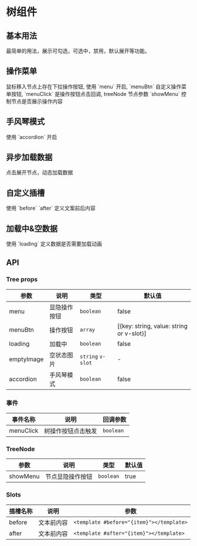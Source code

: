 # 树组件

## 基本用法

<demo src="./demo/tree/baseTree.vue" title="基本用法">
  <desc>最简单的用法，展示可勾选，可选中，禁用，默认展开等功能。</desc>
</demo>

## 操作菜单

<demo src="./demo/tree/menuTree.vue" title="操作菜单">
  <desc>鼠标移入节点上存在下拉操作按钮, 使用 `menu` 开启, `menuBtn` 自定义操作菜单按钮, `menuClick` 是操作按钮点击回调, treeNode 节点参数 `showMenu` 控制节点是否展示操作内容</desc>
</demo>

## 手风琴模式

<demo src="./demo/tree/accordionTree.vue" title="手风琴模式">
  <desc>使用 `accordion` 开启</desc>
</demo>

## 异步加载数据

<demo src="./demo/tree/loadTree.vue" title="异步加载数据">
  <desc>点击展开节点，动态加载数据</desc>
</demo>


## 自定义插槽

<demo src="./demo/tree/slotsTree.vue" title="自定义插槽">
  <desc>使用 `before` `after` 定义文案前后内容</desc>
</demo>

## 加载中&空数据

<demo src="./demo/tree/loadingTree.vue" title="加载中&空数据">
  <desc>使用 `loading` 定义数据是否需要加载动画</desc>
</demo>

## API

### Tree props

|  参数  | 说明 | 类型 | 默认值 |
|  ---- | ---- | ---- | ---- |
| menu | 显隐操作按钮 | `boolean` | false |
| menuBtn | 操作按钮 | `array` | [{key: string, value: string or v-slot}] |
| loading | 加载中 | `boolean` | false |
| emptyImage | 空状态图片 | `string` `v-slot` | - |
| accordion | 手风琴模式 | `boolean` | false |

### 事件

|  事件名称  | 说明 | 回调参数 |
|  ---- | ---- | ---- | 
| menuClick | 树操作按钮点击触发 | `boolean` | false |


### TreeNode
|  参数  | 说明 | 类型 | 默认值 |
|  ---- | ---- | ---- | ---- |
| showMenu | 节点显隐操作按钮 | `boolean` | true |

### Slots
|  插槽名称  | 说明 | 参数 |
|  ---- | ---- | ---- |
| before | 文本前内容 | `<template #before="{item}"></template>` |
| after | 文本前内容 | `<template #after="{item}"></template>` |

 